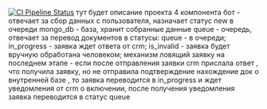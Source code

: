 [![CI Pipeline Status](https://github.com/sofiiila/bot-store/actions/workflows/CI_pipeline.yml/badge.svg?branch=dev_0.0/gl-autodeploy)](https://github.com/sofiiila/bot-store/actions)
тут будет описание проекта 
4 компонента 
бот - отвечает за сбор данных с пользователя, назначает статус new в очереди
mongo_db - база, хранит собранные данные 
queue - очередь, отвечает за перевод документов в статусы: queue - в очереди;
in_progress - заявка ждет ответа от crm; is_invalid - заявка будет вручную обработана человеком;
механизм ловящий заявку на последнем этапе - если после отправления заявки crm прислала ответ , 
    что получила заявку, но не отправила подтверждение нахождение док о внутренней базе , то заявка 
    переводится в in_progress и ждет уведомления от crm о включении, после получения уведомления заявка переводится 
    в статус queue

